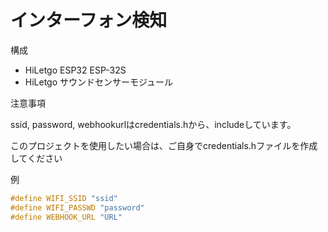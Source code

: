 # インターフォン検知

構成

- HiLetgo ESP32 ESP-32S
- HiLetgo サウンドセンサーモジュール

注意事項

ssid, password, webhookurlはcredentials.hから、includeしています。

このプロジェクトを使用したい場合は、ご自身でcredentials.hファイルを作成してください

例

```c:credentials.h
#define WIFI_SSID "ssid"
#define WIFI_PASSWD "password"
#define WEBHOOK_URL "URL"
```
